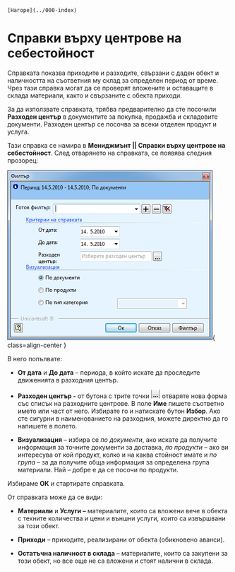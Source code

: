 ```{only} html
[Нагоре](../000-index)
```

# **Справки върху центрове на себестойност**

 Справката показва приходите и разходите, свързани с даден обект и наличността на съответния му склад за определен период от време. Чрез тази справка могат да се проверят вложените и оставащите в склада материали, както и свързаните с обекта приходи.

За да използвате справката, трябва предварително да сте посочили **Разходен център** в документите за покупка, продажба и складовите документи. Разходен център се посочва за всеки отделен продукт и услуга.

Тази справка се намира в **Мениджмънт || Справки върху центрове на себестойност**. След отварянето на справката, се появява следния прозорец:

![](905-image110.png){ class=align-center }

В него попълвате:

 - **От дата** и **До дата** – периода, в който искате да проследите движенията в разходния център.

 - **Разходен център -** от бутона с трите точки ![](905-image102.png) отваряте нова форма със списък на разходните центрове. В поле **Име** пишете съответно името или част от него. Избирате го и натискате бутон **Избор**. Ако сте сигурни в наименованието на разходния, можете директно да го напишете в полето.

 - **Визуализация** – избира се *по документи*, ако искате да получите информация за точните документи за доставка, *по продукти –* ако ви интересува от кой продукт, колко и на каква стойност имате и *по група* – за да получите обща информация за определена група материали. Най – добре е да се посочи по продукти.

Избираме **ОК** и стартирате справката.

От справката може да се види:

 - **Материали** и **Услуги –** материалите, които са вложени вече в обекта с техните количества и цени и външни услуги, които са извършвани за този обект.

 - **Приходи** – приходите, реализирани от обекта (обикновено аванси).

 - **Остатъчна наличност в склада** – материалите, които са закупени за този обект, но все още не са вложени и стоят налични в склада.